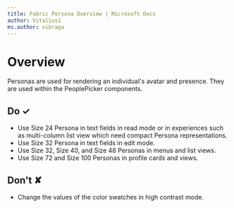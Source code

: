 ```yaml
---
title: Fabric Persona Overview | Microsoft Docs
author: Vitalius1
ms.author: vibraga
---
```


# Overview
Personas are used for rendering an individual's avatar and presence. They are used within the PeoplePicker components.


## Do &#10003;
- Use Size 24 Persona in text fields in read mode or in experiences such as multi-column list view which need compact Persona representations.
- Use Size 32 Persona in text fields in edit mode.
- Use Size 32, Size 40, and Size 48 Personas in menus and list views.
- Use Size 72 and Size 100 Personas in profile cards and views.

## Don't &#10008;
- Change the values of the color swatches in high contrast mode.